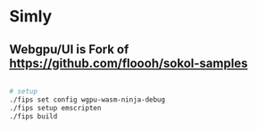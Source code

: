 # Simly


## Webgpu/UI is Fork of https://github.com/floooh/sokol-samples
```sh

# setup
./fips set config wgpu-wasm-ninja-debug
./fips setup emscripten
./fips build
```

